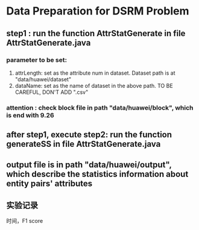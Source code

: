 # Data Preparation for DSRM Problem 
## step1 : run the function AttrStatGenerate in file AttrStatGenerate.java
### parameter to be set:
1. attrLength: set as the attribute num in dataset. Dataset path is at "data/huawei/dataset"
2. dataName: set as the name of dataset in the above path. TO BE CAREFUL, DON'T ADD ".csv"
### attention : check block file in path "data/huawei/block", which is end with 9.26
## after step1, execute step2: run the function generateSS in file AttrStatGenerate.java
## output file is in path "data/huawei/output", which describe the statistics information about entity pairs' attributes

## 实验记录
时间，F1 score